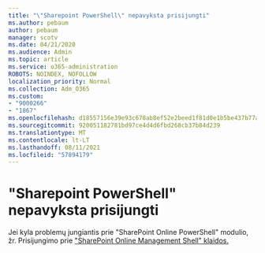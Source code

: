 ```yaml
---
title: "\"Sharepoint PowerShell\" nepavyksta prisijungti"
ms.author: pebaum
author: pebaum
manager: scotv
ms.date: 04/21/2020
ms.audience: Admin
ms.topic: article
ms.service: o365-administration
ROBOTS: NOINDEX, NOFOLLOW
localization_priority: Normal
ms.collection: Adm_O365
ms.custom:
- "9000266"
- "1867"
ms.openlocfilehash: d18557156e39e93c678ab8ef52e2beed1f81d0e1b5be437b77a3fdca34f3d353
ms.sourcegitcommit: 920051182781bd97ce4d4d6fbd268cb37b84d239
ms.translationtype: MT
ms.contentlocale: lt-LT
ms.lasthandoff: 08/11/2021
ms.locfileid: "57894179"
---
```

# <a name="sharepoint-powershell-unable-to-connect"></a>"Sharepoint PowerShell" nepavyksta prisijungti

Jei kyla problemų jungiantis prie "SharePoint Online PowerShell" modulio, žr. Prisijungimo prie ["SharePoint Online Management Shell" klaidos.](https://docs.microsoft.com/sharepoint/troubleshoot/administration/errors-connecting-to-management-shell)